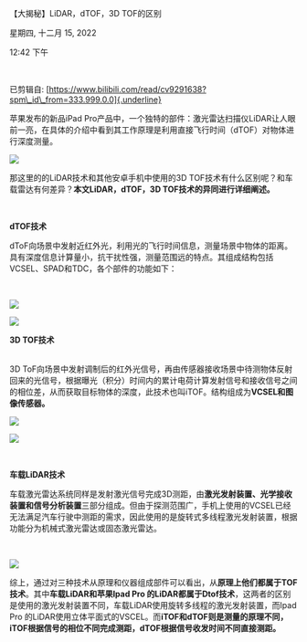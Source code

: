 【大揭秘】LiDAR，dTOF，3D TOF的区别

星期四, 十二月 15, 2022

12:42 下午

 

已剪辑自: [https://www.bilibili.com/read/cv9291638?spm\_id\_from=333.999.0.0]{.underline}

苹果发布的新品iPad Pro产品中，一个独特的部件：激光雷达扫描仪LiDAR让人眼前一亮，在具体的介绍中看到其工作原理是利用直接飞行时间（dTOF）对物体进行深度测量。

![](../../../assets/image1.png)

那这里的的LiDAR技术和其他安卓手机中使用的3D TOF技术有什么区别呢？和车载雷达有何差异？**本文LiDAR，dTOF，3D TOF技术的异同进行详细阐述。**

 

**dTOF技术**

dToF向场景中发射近红外光，利用光的飞行时间信息，测量场景中物体的距离。具有深度信息计算量小，抗干扰性强，测量范围远的特点。其组成结构包括VCSEL、SPAD和TDC，各个部件的功能如下：

 

![](../../../assets/image2.png)

![](../../../assets/image3.png)

**3D TOF技术**\
 

3D ToF向场景中发射调制后的红外光信号，再由传感器接收场景中待测物体反射回来的光信号，根据曝光（积分）时间内的累计电荷计算发射信号和接收信号之间的相位差，从而获取目标物体的深度，此技术也叫iTOF。结构组成为**VCSEL和图像传感器。**

![](../../../assets/image4.png)

![](../../../assets/image5.png)

 

**车载LiDAR技术**

车载激光雷达系统同样是发射激光信号完成3D测距，由**激光发射装置、光学接收装置和信号分析装置**三部分组成。但由于探测范围广，手机上使用的VCSEL已经无法满足汽车行驶中测距的需求，因此使用的是旋转式多线程激光发射装置，根据功能分为机械式激光雷达或固态激光雷达。

 

![](../../../assets/image6.png)

综上，通过对三种技术从原理和仪器组成部件可以看出，从**原理上他们都属于TOF技术**。其中**车载LiDAR和苹果Ipad Pro 的LiDAR都属于Dtof技术**，这两者的区别是使用的激光发射装置不同，车载LiDAR使用旋转多线程的激光发射装置，而Ipad Pro 的LiDAR使用立体平面式的VSCEL。而**iTOF和dTOF则是测量的原理不同，iTOF根据信号的相位不同完成测距，dTOF根据信号收发时间不同直接测距。**\
 

 

 
